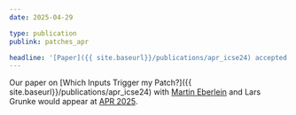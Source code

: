 ```yaml
---
date: 2025-04-29

type: publication 
publink: patches_apr

headline: '[Paper]({{ site.baseurl}}/publications/apr_icse24) accepted at [APR 2025](https://program-repair.org/workshop-2025/)'
---
```

Our paper on [Which Inputs Trigger my Patch?]({{ site.baseurl}}/publications/apr_icse24) 
with [Martin Eberlein][Martin]
and Lars Grunke would appear at [APR 2025][APR2025].

[APR2025]: https://program-repair.org/workshop-2025/
[Martin]: https://martin-eberlein.com/
